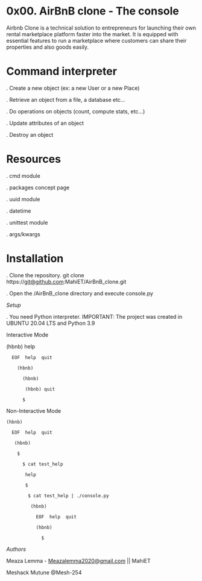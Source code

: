 # 0x00. AirBnB clone - The console

Airbnb Clone is a technical solution to entrepreneurs for launching their own rental marketplace platform faster into the market. It is equipped with essential features to run a marketplace where customers can share their properties and also goods easily.

Command interpreter
=

. Create a new object (ex: a new User or a new Place)

. Retrieve an object from a file, a database etc…

. Do operations on objects (count, compute stats, etc…)

. Update attributes of an object

. Destroy an object

# Resources

. cmd module

. packages concept page

. uuid module

. datetime

. unittest module

. args/kwargs

Installation
=
.  Clone the repository. git clone https://git@github.com:MahiET/AirBnB_clone.git

.  Open the /AirBnB_clone directory and execute console.py

*Setup*

.  You need Python interpreter. IMPORTANT: The project was created in UBUNTU  20.04  LTS and Python 3.9

Interactive Mode

   (hbnb) help

      EOF  help  quit

        (hbnb) 

          (hbnb) 

           (hbnb) quit
    
          $


Non-Interactive Mode

    (hbnb)

      EOF  help  quit

       (hbnb) 

        $

          $ cat test_help

           help

           $

            $ cat test_help | ./console.py

             (hbnb)

               EOF  help  quit

               (hbnb)

                 $


*Authors*

Meaza Lemma - Meazalemma2020@gmail.com || MahiET

Meshack Mutune  @Mesh-254




      
